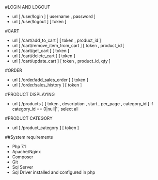 #LOGIN AND LOGOUT 
- url [ /user/login ] [ username , password ] 
- url [ /user/logout ] [ token ]

#CART 
- url [ /cart/add_to_cart ] [ token , product_id ] 
- url [ /cart/remove_item_from_cart ] [ token , product_id ]
- url [ /cart/get_cart ] [ token ]
- url [ /cart/delete_cart ] [ token ]
- url [ /cart/update_cart ] [ token , product_id, qty ]

#ORDER
- url [ /order/add_sales_order ] [ token ]
- url [ /order/sales_history ] [ token ]

#PRODUCT DISPLAYING
- url [ /products ] [ token , description , start , per_page , category_id ]  if category_id == 0|null|'', select all

#PRODUCT CATEGORY
- url [ /product_category ] [ token ]

##System requirements
- Php 7.1
- Apache/Nginx
- Composer
- Git
- Sql Server
- Sql Driver installed and configured in php